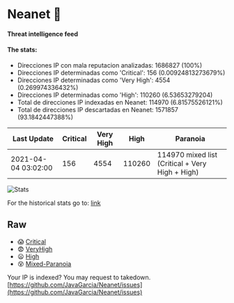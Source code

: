 # Neanet :hocho:
#### Threat intelligence feed
#### The stats:

- Direcciones IP con mala reputacion analizadas: 1686827 (100%)
- Direcciones IP determinadas como 'Critical':  156 (0.00924813273679%)
- Direcciones IP determinadas como 'Very High':  4554 (0.269974336432%)
- Direcciones IP determinadas como 'High':  110260 (6.53653279204)
- Total de direcciones IP indexadas en Neanet:  114970 (6.81575526121%)
- Total de direcciones IP descartadas en Neanet:  1571857 (93.1842447388%)

| Last Update | Critical | Very High | High | Paranoia |
| --- | --- | --- | --- | --- |
| 2021-04-04 03:02:00 | 156 | 4554 | 110260 | 114970 mixed list (Critical + Very High + High)|

![Stats](https://docs.google.com/spreadsheets/d/e/2PACX-1vSnaNMIXVabIpDJjufMlzH7poXnshF3mgd8Is1g9ytUEzVsP5my4Trn8f-xkoLLQ38xpL3HtmUexLo6/pubchart?oid=501124687&format=image)

For the historical stats go to: [link](/stats.csv)
## Raw
- :scream: [Critical](https://raw.githubusercontent.com/JavaGarcia/Neanet/master/blacklists/neanet_critical.txt)
- :fearful: [VeryHigh](https://raw.githubusercontent.com/JavaGarcia/Neanet/master/blacklists/neanet_veryHigh.txtt)
- :frowning: [High](https://raw.githubusercontent.com/JavaGarcia/Neanet/master/blacklists/neanet_high.txt)
- :dizzy_face: [Mixed-Paranoia](https://raw.githubusercontent.com/JavaGarcia/Neanet/master/blacklists/neanet_all.txt)


Your IP is indexed? You may request to takedown. [https://github.com/JavaGarcia/Neanet/issues](https://github.com/JavaGarcia/Neanet/issues)


























































































































































































































































































































































































































































































































































































































































































































































































































































































































































































































































































































































































































































































































































































































































































































































































































































































































































































































































































































































































































































































































































































































































































































































































































































































































































































































































































































































































































































































































































































































































































































































































































































































































































































































































































































































































































































































































































































































































































































































































































































































































































































































































































































































































































































































































































































































































































































































































































































































































































































































































































































































































































































































































































































































































































































































